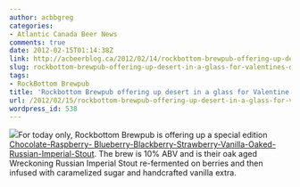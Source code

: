 ```yaml
---
author: acbbgreg
categories:
- Atlantic Canada Beer News
comments: true
date: 2012-02-15T01:14:38Z
link: http://acbeerblog.ca/2012/02/14/rockbottom-brewpub-offering-up-desert-in-a-glass-for-valentines-day/
slug: rockbottom-brewpub-offering-up-desert-in-a-glass-for-valentines-day
tags:
- RockBottom Brewpub
title: 'Rockbottom Brewpub offering up desert in a glass for Valentine''s Day '
url: /2012/02/15/rockbottom-brewpub-offering-up-desert-in-a-glass-for-valentines-day/
wordpress_id: 538
---
```


[![](http://acbeerblog.ca/wp-content/uploads/2012/02/rock_bottom2.jpg)](http://acbeerblog.ca/wp-content/uploads/2012/02/rock_bottom2.jpg)For today only, Rockbottom Brewpub is offering up a special edition [Chocolate-Raspberry- Blueberry-Blackberry-Strawberry-Vanilla-Oaked-Russian-Imperial-Stout](http://rockbottombrewpub.blogspot.com/2012/02/chocolate-raspberry-blueberry.html).  The brew is 10% ABV and is their oak aged Wreckoning Russian Imperial Stout re-fermented on berries and then infused with caramelized sugar and handcrafted vanilla extra.
